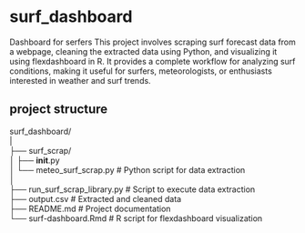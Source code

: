 # surf_dashboard
Dashboard for serfers
This project involves scraping surf forecast data from a webpage, cleaning the extracted data using Python, and visualizing it using flexdashboard in R. It provides a complete workflow for analyzing surf conditions, making it useful for surfers, meteorologists, or enthusiasts interested in weather and surf trends.

## project structure
surf_dashboard/\
|\
├── surf_scrap/\
│   ├── __init__.py\
│   └── meteo_surf_scrap.py       # Python script for data extraction\
│\
├── run_surf_scrap_library.py      # Script to execute data extraction\
├── output.csv             # Extracted and cleaned data\
├── README.md              # Project documentation\
└── surf-dashboard.Rmd      # R script for flexdashboard visualization
